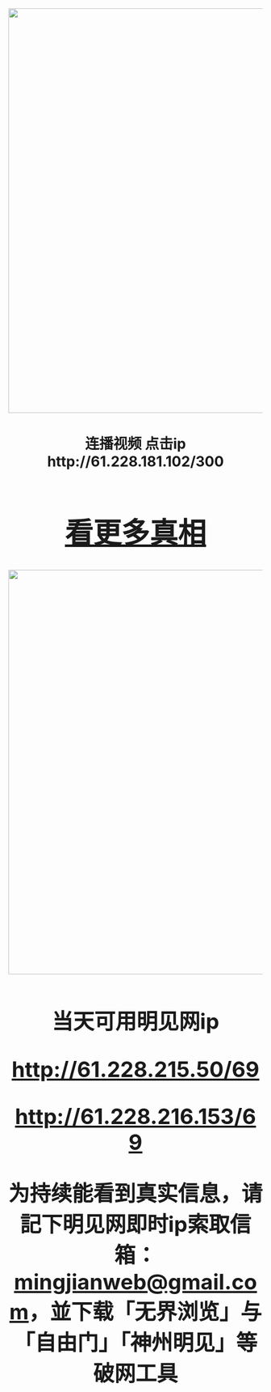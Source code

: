<div align="center"><a href="http://61.228.181.102/300"><IMG SRC="https://github.com/gofanben/gm/blob/master/img-2/swspip.jpg" width=800></a>
<h1>连播视频 点击ip http://61.228.181.102/300 <h1>
 

<div align=center><h1><a href="https://bit.ly/2RQM1hX"> 看更多真相  </h1></a></div>

<div align="center"><a href="http://61.228.215.50/69"><IMG SRC="https://github.com/gofanben/gm/blob/master/img-2/minjen.jpg" width=800></a>
<h2>当天可用明见网ip 

http://61.228.215.50/69

http://61.228.216.153/69

为持续能看到真实信息，请記下明见网即时ip索取信箱：mingjianweb@gmail.com，並下载「无界浏览」与「自由门」「神州明见」等破网工具</h2>



